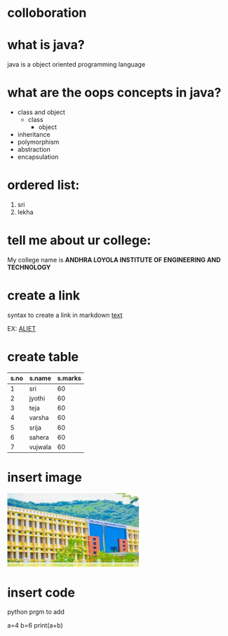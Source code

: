 
# colloboration


# what is java?
java is a object oriented  programming language


# what are the oops concepts in java?
* class and object
  * class
    * object
* inheritance
* polymorphism
* abstraction
* encapsulation



# ordered list:
1. sri
2. lekha


# tell me about ur college:
My college name is **ANDHRA LOYOLA INSTITUTE OF ENGINEERING AND TECHNOLOGY**


# create a link
syntax to create a link in markdown [text](url)

EX: [ALIET](https://www.aliet.com)

# create table

s.no|s.name|s.marks
----|------|------|
1|sri|60
2|jyothi|60
3|teja|60
4|varsha|60
5|srija|60
6|sahera|60
7|vujwala|60

# insert image
![img not found](images.jpeg)

# insert code
python prgm to add

a=4
b=6
print(a+b)

